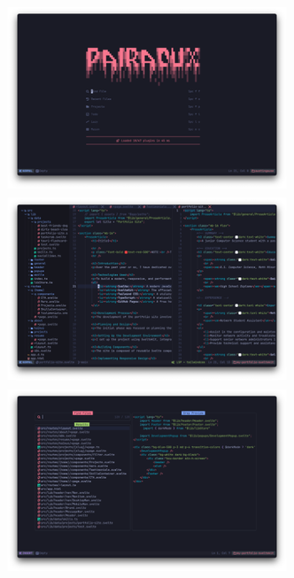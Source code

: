 ![image](https://github.com/Pairadux/dotfiles/blob/main/assets/neovim-dashboard.png)

![image](https://github.com/Pairadux/dotfiles/blob/main/assets/neovim-editing.png)

![image](https://github.com/Pairadux/dotfiles/blob/main/assets/neovim-telescope.png)
